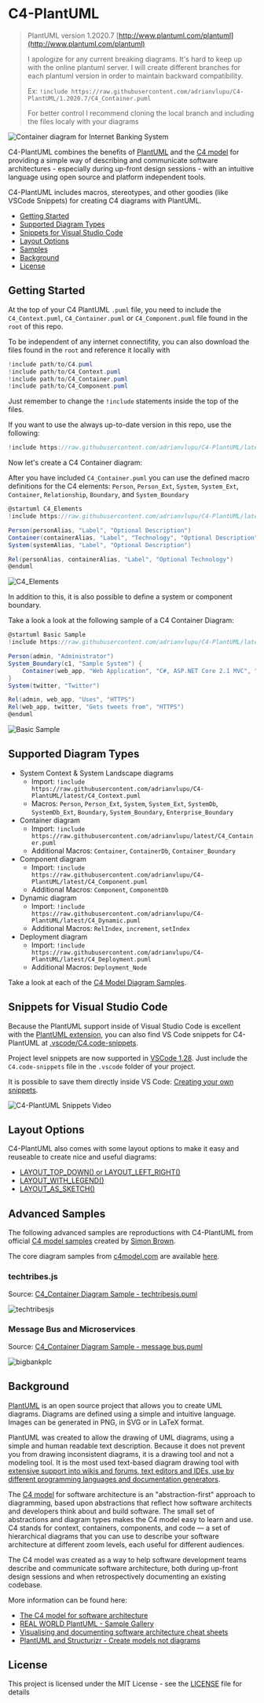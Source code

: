 # C4-PlantUML

> PlantUML version 1.2020.7 [http://www.plantuml.com/plantuml](http://www.plantuml.com/plantuml)
>
> I apologize for any current breaking diagrams. It's hard to keep up with the online plantuml server. I will create different branches for each plantuml version in order to maintain backward compatibility.
>
> Ex:
>`!include https://raw.githubusercontent.com/adrianvlupu/C4-PlantUML/1.2020.7/C4_Container.puml`
>
> For better control I recommend cloning the local branch and including the files localy  with your diagrams

![Container diagram for Internet Banking System](https://www.plantuml.com/plantuml/png/0/tLh_Szew4l-TcVmFUhGpQLDIahQlxULIvX5mcho3X0DoRQzzmmXRWAP6zaboqjnx_Tzlrz-mZVbYe9btZyuqjhpQtS_kIbgjz8lIL6flQfVsIUFLOSUcGj-qMtlmEj7QLIVLwfZhYJTyRZhJAhKaf-BMzbolcg96-ePZErBXqwELF-pnqzXsXjGcZusMqJQk-eFpQ_YlSTswxf9tfFpetF-L4uGjuxrnrLoRhd_PRna9mYF_LmwqxUbxculn1khsZSR5LQ14x_BV1h0-Ve44wYiNBfLqIYmsefwj--oRhjjyBAPCQ6B2Vqoc2UyaTJzmIq_8YwEZv8Sf_TPcIj4nw_7_CdByyr6wOukDcR3E76anwTkTQ4c5WeyW9OUGcb_7ql64jGRnkIDqG3PlyBGMafcQYh7DoEzx9GA_7Y1aZhvt6J89L7yHV58JQZbtO74oehPYUwNl6PjHJOTKxO9LNKhdBk8J87dqsly5JJE0SysndEyBa9wU3j6CLDxNQh6gMNqMw7yq9_wL_mkQayxC-O3noi1AQiAiKBrzqgBtZgSBnB0h7PDPdcJauh9f37fzesjSzpzrZ2TFzqeJRZ6YOhs17A8Xxf7ftwf_khxf3-gzGUyVHhznWGnczXfc0kwHOHXdpKQIP4A5TIUvran0F7eiPm2XfQxeb95omvboa_GWQacx1oCu64nav3ZuvtJau013IUyaiseVg1JWZfFJAdweaOPaL3CBo2Mnk38zfRWZAaGmPYcY7J9av9RQt4AgjM3thpk3vlM7AqIj7TVduMZjWEeSOmNOhyMdPPpt1ztBznVz9q_9Nibc8usy91zFz59M-n0MVXnoLcJAzSH_FCStXITyrX6R-oUFmG1KLSXZcmwP3RX-aanxKf3zsJ0lltkt_omWUBPV9gd1G1M1RpwJGDz8H16ny1T3RmtfNyIfWa5r0YsP2VdPVkqpj2AVP_k_dLQHhBQ-icZDBhCflga9TpUnxipFm6aGOZm6SFx3YmJQsCVlocL07L8csgC-v8GS70JT3Wxc0c8JqPgP4x6n2bz4jHfu86l_skU0TMJwQZLlAEGh_EJnI3fJLCv9H6A0PEvBXPGF3sirL7ezS-Jo29HT9YMor29fYysFwsvHIAUdXuVhGreaeX2k1I8N2xrYC44D7LdONKMyjKnACRTjuBMD8O8j2tflPpZpHIyMtYpiFbpoYlcmkRNpDf3ft8c7W9OlPbVe5Wk-AGpkfbCCsitMk0fBT7yyAFU7eLeij5KO5gQ4nO2rjiQrWKp8L1y2MhwONQ5RBBXR69oVnHT3rzqQsYP2SM_n8EWM2DePmjaEc5mmssLIRPUh0w_KUeN9CBwGmy-mDRQO-ArvYErhMG2PtInbTbECMNSfisunPgsbp5fvpB1cPZekEo5rehY_8LFEIDzHOAdkbMRJvsZ-ZkHJs6CHPZCiUwaJqf_CKH8kY49cVfUUvxgEr5X0cVNgCCS54LHOsSugt1ZRzx3b5mAU01viclKgEPT20o0Wffx5cJ01Yd7BvFtGiUuhk7-V43_ik4bjNx1mnE6inVKrgW1FXOKI983Gyv-TKLgwnMwPxRX-tKypYfRPgaBQCRgzwwl1sVjaDVFjgnTlpf9bJ-DZt-XUrLk3FFBNR_5VahptgTStsccgu-FNRy-QkKppoF_c_pQjgEQMrt0OEo8ehgLhQ65DShvQl5TQyJbR_ipQ4oYInRUZDo_FNfylgm6oRw2PeFRWGRHTvDUCsc_h-6-Psi6W-C7QPk8ae-JBnflpnj5QjdqGRHU5ztgsZOhMVsRJpdJyyrjsgufsM5BzSDc_60G75xb5RTi_v0XAh7kbFqxzil59pfbHxU0WE10vE3Yj-bGryWVso4uVDH9C0-7N3DvQk1O57nUDvHg9l9DcjiYA2VfmgGDwq3L0bvig6U7QkbsIrF6rcwyMfygqGIlMNEC9aYgIhBUko55ofM2jaYbJvalx8hw8a61DmSj43unlUcsGyyl19cXpH1P2N4IBV3rwVYIj3JkUHegXpPLI2EaQWfU9tiotMw7TcM-tXDuSpWEFJrvtvzmvCGcmy-9swztcCD-_-J1turwGoPOvU2NcOlxTsU6VWQUehkIA3LQV0ouyiYlFs4IxzALdV-6Gs4PYm69UsiQRr0PaDvGBc3d97TSJs3Vg1zosch7qHHlLVcORkiakzE_GoRI19MWS4r5fJZXiSZMOD-o0Hl3vmbDm35fL0LP8fEXejErkjW5fO_tookYcDvElNhvjDd_UwMOojclYiiQw-MxwgiP2ahcyTnvTplsEbRdw_uVcV-LyFVmwRvJQRBYIlqXI7yz-ETSnmb9jRewo_XK0NEIICLribLsbtwfSQdqzC-loUYglK3el6uhCcfSPFBXL5ogu8eNvuMRTMQ8JGzqgwuYvv2GUE1TcxuRDsXBNv4fvyrwffBcs4ow1P86ESKd0EskO3qZ1D4pPuYkkta7wKog5ssJJKzgPCbaXZVYfN2THSvGO3A5tnKzlmka8vXbi8zGq0RDMPT0ZcvoPny0hgq3vAVazl5qP3SmxDXnGrmNY3sn8wgvhGxQ2jYb3qw_qbbP83r94KBxzhmQsDPdDRp7Ly7CM3RIcFx5YjeBP1pR7SeSHy4uTb4nBLYx5ZD3FzWuxTCnGUYIrPqhkwWgfYx5dKudD7UdSmY83EOvjvqk9t0h-r_UOevcURqX5RZd5BbmIm4k6qhbJ60qPZQREaDiiD4VRVubqQZoga8yKaaykqheGcqyvngpoXWfq2NssZcvgJhb00SpdkCcowi5eZmOpkY5yH6rw_soHrBjs9EZc0KR8giPSQKbnD741KJdrlLiX4o36J1MYofJC0lTnQiEeWQ1YIX7R6SCBq-RpEJFX9L4OH60dZl7QkSmFcwO3P7BMBsMt5VP1am1Z4Fqz3ctS7R8fvT5c2pSmXsru3uSLyiSpAox2jRZDJUbWmaoCR-O45fSefGUs2PwX1ZEkm5EC9DvVJO_RX6an14DFcz0GeqXOcD0Xdd36Rgx4mxKItEEcFjwPaV5KDJ4bp0RcZM8APL_q-vqU4ARfWc6qd2OLs3vf86vsXIcM5h2B1dd8oMzCkpqIIDMzC2laLyYVgadXIP65UcRkLir2FisbowYbY7_-YRCEtaXcU2SOEOUCcsUD2AT_ssvcZqmOzO2j8kmGMtqUCqKo4PVM8TtFmuthJ7oltU-4Z68mgUvpSHSP1ljNG-jyRBTYu_m2NRsf_Jy0 "Container diagram for Internet Banking System")

C4-PlantUML combines the benefits of [PlantUML](http://en.plantuml.com/) and the [C4 model](https://c4model.com/) for providing a simple way of describing and communicate software architectures - especially during up-front design sessions - with an intuitive language using open source and platform independent tools.

C4-PlantUML includes macros, stereotypes, and other goodies (like VSCode Snippets) for creating C4 diagrams with PlantUML.

* [Getting Started](#getting-started)
* [Supported Diagram Types](#supported-diagram-types)
* [Snippets for Visual Studio Code](#snippets-for-visual-studio-code)
* [Layout Options](#layout-options)
* [Samples](#advanced-samples)
* [Background](#background)
* [License](#license)

## Getting Started

At the top of your C4 PlantUML `.puml` file, you need to include the `C4_Context.puml`, `C4_Container.puml` or `C4_Component.puml` file found in the `root` of this repo.

To be independent of any internet connectifity, you can also download the files found in the `root` and reference it locally with

```c#
!include path/to/C4.puml
!include path/to/C4_Context.puml
!include path/to/C4_Container.puml
!include path/to/C4_Component.puml
```

Just remember to change the `!include` statements inside the top of the files.

If you want to use the always up-to-date version in this repo, use the following:

```c#
!include https://raw.githubusercontent.com/adrianvlupu/C4-PlantUML/latest/C4_Container.puml
```

Now let's create a C4 Container diagram:

After you have included `C4_Container.puml` you can use the defined macro definitions for the C4 elements: `Person`, `Person_Ext`, `System`, `System_Ext`, `Container`, `Relationship`, `Boundary`, and `System_Boundary`

```csharp
@startuml C4_Elements
!include https://raw.githubusercontent.com/adrianvlupu/C4-PlantUML/latest/C4_Container.puml

Person(personAlias, "Label", "Optional Description")
Container(containerAlias, "Label", "Technology", "Optional Description")
System(systemAlias, "Label", "Optional Description")

Rel(personAlias, containerAlias, "Label", "Optional Technology")
@enduml
```

![C4_Elements](http://www.plantuml.com/plantuml/png/xLXhKziu5FtkNw663oqpOGcq1PODcUPX2hCXOV8Ojaix6H4hYQUEv96KGdQx_tqbsH5EX5Phf_2fOWQCTU-vvrx9HuyFZ4FA5_F8UmsQ92AKYOSTP_EyLm6QX1W1l-rV-Pt1wBmhVZMxxMuFx9ohvWcaFbz68Pxcn1pupOjEWjY__DC71uUUnxw6E8OKpe4mWek83z03hqVX5CyHvc0iVY6QDRkdCBu90pu3XvLAvlqSFbmXnk0KzSE_43XuNybwKJJc44yZ1FxsW6XzWOe8NyRed62UU1og7ZQ30RaNoO49Z1Zo_id2r2abzoc4AYlOEL9DlP5Gvjji00bcSgfMxyW21v0kQxKLlmqM5iuL8y86ZtUggRSDGWD4RU_bY28GG3P3WQJv6hJXaYnulY6EY63Shd_g3WUZUd_K_zqVD2yoAT_1yTSfbSccF7pVRxIQ6OiPnC4z3Jb7672wGEO4aTbru1o1KfFCmp7eGyp0LR_a9NC5J0YHVweJ8kUF37D6KL2xWHIBUfvMzsL73JGfWXm5mfo286JZ1MCXmMM04GeOu0JS8V0DHc4WhRnN20UFAUfyLxaEkjUZLlUc8_nYvKiu9u9nACTOm6xQj_tpmQXt-V5Y028quTA5XjCPptY8mZUIMH6Yl1zlwhXyWqOY0yZA08qYU8UYtSo7K3exIz-MmDeCX0oaVcv0-I1dvDF0u3Rf_MAF83BheGZAbDaiZ7CcAbn7Aqu7vHNeuHezNTApKcaNh8op7TeFd4hokYovmd0qdk6judt6-_jL9hxZqmsXhDscy5-g-xA_jhzVMgk1u3QXP5uMPYGprYbjiwiCIdjxjTAk4qCdPeAPDXfrhMuDySc_IHsKjqdGx9CCgtjxag4RokJfCDBWQ-WT9Bx0EqAB55DaxSOgMjIdQwfZ52okm7H3RblaJUAj8iMLmcfKkBLzQUtOv1xRYLf2Eo5CXkuqDietB5A-uRMHu73xujcGOnj5EtqdWCbjcAjixI9baqkqaLvx-yBPiT64subQGbiW70pRkShNAr8-kRanS-pzWFhPmOLuMIjepyEDOP9qP_AuWmONA8fHxWEOSDRge639RggrOEzs5WO1mbzQUwfZpMVey1a-uTDp-FIUy6axVDgfZpekZacCJa4Ti53j41cPy7j8nSEISJJ_HPXSqt0EwHAW2Cc37pi5WvbX248CcCII7lr571FA1MB6wHgHM0I0EDZqPUdUEbg2CS5OFA40S0Au8ymbvWW7mXOkWX3XiSZ3_uReyeu4oxBSwC-06l5m32CL5nEyz_WcLeJA0fA5GK9Cp0drJ2RhmGFq3KKabfa8I2ZAKlJmVktt-jtEgF5nTNAldBmxF6xeVl-FWT_hrDiZm_3eHFvem_wd_i2_olGV71oTD5eca67ugsfvxmeinsFv-H1Sgvc7TttIDUyhbAdJeB5n8jseY7bohXo_RHoTMq_ow46Gmp0QlI1dFGfEyYTr-MCbdqp_b-2iPvQLwjlcyNcpugxp2t8sPxkxpjlVeznS3Yv6RV-ZtsbvCwaRJAVeHMYAS93S7NZVpy1Q4_yFX17uxdslRioCMce1abcgJ7HsDjjLoRDE6vMeISDKHTT1jQ4DL3k9X5HQvgNBQ-2dGfzN3nNX7BSXIORhDnKECFaG83QcJwD-nf_noi8IOPFlo7_WEJWRocEGDv2B9k0Cf-FrrQZco88f1vEy2LQKk1d1u5kqycxosrRU6QxujQ6ccFFs4DmcVlPBlk9xm2R170fgb87xaCz23FZBxGh7EhXb7pZOsEKLsUJz9fp6aO0KXBKHfEDPo0KPLbuv21OALpubjwNxB4aLC0uda-ARnQPOzEgN7R-NsRszUtlIQht_GRitNSSNMQHrEkwzHVxb-UVoB9oC2gUuUfoVPn7NMc3gfpvrcmALzruTPEThLiJoy305lJ2X3V4to1MNVJEX_CglNNEAlyx29llpc63vd9LzxUGM_CowySQzSA1T44SB1k9YouGcQrac-gQionWPPTz6lA-kknqXYndnFddVQ9nNVf1uw-os4--TYceMnTOvM1NxM9odMYVFfjW_5LjO6UEWhT8fy5owdi8_jwxhF0nTDtYyiAxRoScM7ZYJIL9Fc9NQwl0X7hen3uaSxvQ42jL_ucBySPNIWsouglqhYSXq-Hz0wQ4hcKt_DxhNGz4wOOE52V58Ho1yG3XOpAD_0G00 "C4_Elements")

In addition to this, it is also possible to define a system or component boundary.

Take a look a look at the following sample of a C4 Container Diagram:

```csharp
@startuml Basic Sample
!include https://raw.githubusercontent.com/adrianvlupu/C4-PlantUML/latest/C4_Container.puml

Person(admin, "Administrator")
System_Boundary(c1, "Sample System") {
    Container(web_app, "Web Application", "C#, ASP.NET Core 2.1 MVC", "Allows users to compare multiple Twitter timelines")
}
System(twitter, "Twitter")

Rel(admin, web_app, "Uses", "HTTPS")
Rel(web_app, twitter, "Gets tweets from", "HTTPS")
@enduml
```

![Basic Sample](http://www.plantuml.com/plantuml/png/xLXhRziw4ltkNy7hV6W3E8sJFfhDEaRzK1vOnmaiPRDtsy9Wf74iN9aKIBgkTzl_laD9PcGpMa7sRJvT1aWKSURCcI5r-FWa5HLgFejghqYFHrn8VDWhRRNQRm5CGWR46JZNpj0Rdz_WhzxDu6P4ziwJLaCaLosZa3rMnFIStkKmHNIl_ksGe-DQJVuHifWAEYDeHEUHyk2xwaJX8vi1KyJ7No3oPWj1u_imK5Dot6pcti_ezskGaZw26_u7oD7xPjvBWAyeUuo0_BT6iBc82bmjOpZdJAKUnqcFdDA0Bp0vCg6HXDhFF4n72Bx889AoahqFIKlUQ2ZxRJx0psSvjLeFVCu2AfRjzehV1ei2paqhmWQFTqbBtdQv240KlTSZ2YIWSWg1flcA3EYIprMr8OuuCXvqVh-vyyOTT-p-m_5wbxcK7wZ_nwFGoMOy7CVfzdivYobbmKA4IW4ZIip1dY0wko6T0Qdt-2pqYKkP9DTklPRE5JBXNFzfJT2E-3hCcO2WVKy5mtgUjWvrHvlq15050PeB4eJIdqiPSjOW322GH77o0EGRZS90MzL-0nOyfMZoNUNgtToE-pVtG_IB4r-k59yXhXvZXDsq7pZdtdXqTN7faGWcIhk8y76gSXvO-6uwAqAe-l5cZilNCCOCg6mG64Vq0QBzt8TGFplBtjR9sWoaacH-vO3wGS_8vu79vxJtQt44p6m44TKfosaOLqmKNSShJaUD5UZn6ZrJqhDwVP-iZFCTne-SQlAcB9N2AF2dRATuNzZXOKlYTtow8PJjpndyrzQXxcyV7jRNQe3S9eBF6cZ6SsETqRQx6gH-SD2kxvTYcCHiCDl6eAxLhOkV_EkLW_Qs2Tfzcc7hu40pB8UoUPOO6V0rz27W5_Z0nJR5nAoBi7OlwlCrDJ6sB2vYba7kNkHDulrjYgk5rQfmV_VI5cFp1IiWMXow7C9cM9h6HldkjYdVtQsLuDtknIj2Zeie5jCl1R2vtLKgss2Rikabsafli7lXYh5XeWg85eSkW2XXEAXKlj4svTER6pl7qUxr-p_WA5w55IpEenp39bcUoTCEcbn254Fb0nWw6tL8OFb-fhNauFCq309WN_i7ISUQprs9pzqpFgCIdz4pFeCIdq7canmNVHx3AUaG6IOxHCadQa45FYobWjaRDBaLuOoA9O48zC5FdX9lQXcIa16fiRI7EuzZBXGYvfnkWSSOWB9WqrTcU-jeINpE63v1G1GdgYJC5LF00hIbyo04vcCUpZSGomSUB1jwepyboOY7FesIk8opWwStSKAeWP0o359YVAwIPpvP3nx0DuXuh3D1I8fbsVRmVkkCt9lXk7knEhatJzuTV-oQVkTVdZCQTWPZo_33YVunXkxlhkTSv_gFZZwSTFisa6NujwHLlIieE1xhpuUpTji-l9kJhdrVaPYM6dGtJgGR5R5FpisFRxiVpWjFyl0ToJ4QZL-Ginc5Kl8d7VrJI3wT_Y_2sKoO8gflUn_FUytoEhyWPtksbzTvztkK-ollSZnmBfnXlpRLkY5DYhK87e45wTr1xSSPMMluluT6v4VjHsjZPhGp2vBEqiJ4P5TakofvtccZ4crjcAdeEgWnB08rJfXGafPzwVAAE9dGLzN3X725sv0qmxMRYZ8m_H20zCNpg5_O5xQoA8YmoNViV5SLEEUKnuQsaNTBe2ISYUScereX2_Cvs-GDs6x4hGWstsqhNqv-vygNXDlXsj1Gh7XxI3wdViMNVDll0NkSAOhKX2IBK4r3HjJBxGfz4xnW7-XjxFAssUJz7Pty226Hi36Ymf-62id8nie1MQIu-9JUbXxAD5KY5PrCjjyizd3HwrmDdL5kz_RkxKc___vFshsPEhx88ctIATzR_BKyLr-UqScgS8PhnldNBE962spzDATkMw2gtgkJ_7pDYrWL7aRGToUq8VuskTrbtoHKNVcDQqNnDraKoVuivam_vsNVE9KBVcxTU5s-SC0-YQEv9F5souGXMx1CkBQiwnWvPTz5lAzlRuOeYpdnFddVxPut_oJnDjdj9jvxpQGLABR9eL2nF-9vgd_oonJxByL6ApCEbbKs1NwLhcVmlrhNJHv5kfvrlxok5vF3bfqtQJ0BaK2ze_-6KWcgkC0RyCrDkt-4HYwTQILB--hxwPURMxaMy32cSOoMz_10Ed4SXNwogwpZgzvUWtJSspT3nqCN0UJupH6v_cTFztMYY2yacKiafGLGqwPeCfj7AjGXFPHR1OAeS0OHnf98yMT6yhLAEn4dCyFEsWYYLN9FjEuaI1tlqlDkNRJIHgRt2UO2bCH_GV_Hryzvbq_0Wlai-Xy0 "Basic Sample")

## Supported Diagram Types

* System Context & System Landscape diagrams
  * Import: `!include https://raw.githubusercontent.com/adrianvlupu/C4-PlantUML/latest/C4_Context.puml`
  * Macros: `Person`, `Person_Ext`, `System`, `System_Ext`, `SystemDb`, `SystemDb_Ext`, `Boundary`, `System_Boundary`, `Enterprise_Boundary`
* Container diagram
  * Import: `!include https://raw.githubusercontent.com/adrianvlupu/latest/C4_Container.puml`
  * Additional Macros: `Container`, `ContainerDb`, `Container_Boundary`
* Component diagram
  * Import: `!include https://raw.githubusercontent.com/adrianvlupu/C4-PlantUML/latest/C4_Component.puml`
  * Additional Macros: `Component`, `ComponentDb`
* Dynamic diagram
  * Import: `!include https://raw.githubusercontent.com/adrianvlupu/C4-PlantUML/latest/C4_Dynamic.puml`
  * Additional Macros: `RelIndex`, `increment`, `setIndex`
* Deployment diagram
  * Import: `!include https://raw.githubusercontent.com/adrianvlupu/C4-PlantUML/latest/C4_Deployment.puml`
  * Additional Macros: `Deployment_Node`

Take a look at each of the [C4 Model Diagram Samples](samples/C4CoreDiagrams.md).

## Snippets for Visual Studio Code

Because the PlantUML support inside of Visual Studio Code is excellent with the [PlantUML extension](https://marketplace.visualstudio.com/items?itemName=jebbs.plantuml), you can also find VS Code snippets for C4-PlantUML at [.vscode/C4.code-snippets](.vscode/C4.code-snippets).

Project level snippets are now supported in [VSCode 1.28](https://code.visualstudio.com/updates/v1_28#_project-level-snippets).
Just include the `C4.code-snippets` file in the `.vscode` folder of your project.

It is possible to save them directly inside VS Code: [Creating your own snippets](https://code.visualstudio.com/docs/editor/userdefinedsnippets#_creating-your-own-snippets).

![C4-PlantUML Snippets Video](images/vscode_c4plantuml_snippets.gif)

## Layout Options

C4-PlantUML also comes with some layout options to make it easy and reuseable to create nice and useful diagrams:

* [LAYOUT_TOP_DOWN() or LAYOUT_LEFT_RIGHT()](LayoutOptions.md#layout_top_down-or-layout_left_right)
* [LAYOUT_WITH_LEGEND()](LayoutOptions.md#layout_with_legend)
* [LAYOUT_AS_SKETCH()](LayoutOptions.md#layout_as_sketch)

## Advanced Samples

The following advanced samples are reproductions with C4-PlantUML from official [C4 model samples](https://c4model.com/#examples) created by [Simon Brown](http://simonbrown.je/).

The core diagram samples from [c4model.com](https://c4model.com/#coreDiagrams) are available [here](samples/C4CoreDiagrams.md).

### techtribes.js

Source: [C4_Container Diagram Sample - techtribesjs.puml](samples/C4_Container%20Diagram%20Sample%20-%20techtribesjs.puml)

![techtribesjs](https://www.plantuml.com/plantuml/png/0/tLh_Szgu4l-TcVmFEjgPf2a9-T8sVNafSmIS9dVaou7pylgkDuoC1RWrbi-IGtXt_T_VhcoCmJPWe9bxvym4i5Qx-rdjIgkLVXIIUj8VsAGeMQSlFSjWueie5hP9xStUdKqTUN_Ts8AVVIbTSLekzopPzutz3X-KgUbPr7cqVTSlJr4ZVOtRt1FuxSN21tlyqBEvGMtoKcjerzgDthwuXN-rsyPjatmWnHSNwYd621lQH-sclZITVgKtj1ZXWNgAWROjER8jfxU2khfMkxm9b6XT_KS3reT7I22-MevBFJeW9kjItvOwUv9Ls-ev0-P8qe5_p9ic77hKVR1CsIT71mVnXW5zkcP2q1vhMVzbvF3jmNJ71kinnppddiayPNSYFUe8Q0GfAOIqyxNdSTynbo2-u8uCo986dzR2Onr9dPxDo1zR1G9F2n0oBaSkGoQ1waT1a-XJam_1ugHBRS6s2jzcR4ObDQZO1Akgv_7Xc4-0vCKxzGIl9W0JhoCvtpAGdfqPQ4RgZIgLIDLPVJBqFqY8VwEUu7LyC5CQq5yPM4dqcHcgjqqQTCHzcSE7NOztcEbxZ5nUrRLsIzUQsgt-wKxRURLLw5ic8oBI6yZ16w8UC_qRrK-tztgxscgtVjRqsYKocDZBc76u5vgcdTThSP8-TSoXPqd97F17dwK445hgXWuOATRumEgG5dWjkMv110V1HBgSuyTPbsE0eQGF7ZCh3zHpO3XEpyhOK24rZr79J23tY6c9ZY-4nPqISHWp1P6S68myKjioaMefsFhjNRj--t23g2Lt5Gyk9GVLBVGLOByKduPseRURLnylzPrNPAjWiwv4NfxLwykvhBR1BPGVMYpFbEixl_jScS9t5Eincz7EIp005INoqgO6im7N3nwJlkUGxKcO5pzys7uT4BpUBfAfOA22G9jY4kWx5f57B7oYwoqX_RDp9Y2eJk7Dp8JyUhloAxn5Fg-tVpih8rbbUMNHcarcK_mb-fQxYdKdumoSsY76Gm2dlXp5q4PZ_A5O1DGXPUpzk0yv9RkxGRVTtOH3h28QbtzdPHK-E-LoC0Apzg_y6h0UcxvSJWk5T8LtNdOzFa3bUCmJ0oI9bX8fxkrLAgZqSkP8vH4eEq_As59PqhBDZ-jkNaXdPtjxoqFA4f4BLuR8RA4t32OeWtkvXolFQCsJac_OLXYrbI62BNEEtiPmfelE5bxFFNouvEKRm_hQWxU2J3vqdWDQkfXDeSiMV9yRtFrTFcZtQ-FABT7z_g3SxuOgMsWZDonC2VC1QwoDQmMPaAa-1xHqCPj2bosucHkSokBpeMkk3MqLeRYtU1Pq6O8sXd2o0oQNp7QP9zRBrO7Nr7g5oJ3-87k_mjROPCvlzJrylvG5aDdzN6Rt-PWrvp9hvcFMcCkiaSOCQsOTxh9JKYN2KXiomRjoI86b60d91lje_ZlF6i0UYp2ROTbBd1Azdw0abaC4CbDTMhxhSazY0MNIwuvn5qHGnvpjBCADiJs2BR_Zm3U01vjckKZEbIC1411JtxIOqm4esYFpHWOtHoNSl_U9SZkhGsqbsE7EtkIDgpGg0K-1XH8a0DTJttbtMhh97fdDNLNtauoYPTQgaDvfpTRjJVlyOxoQ-VxDqSbvlEof_LlNcZVLHZkD_Drx_8kJjpwrTErwckhmyDtxytegqpJoVwXdrOfgQdaDmvWxGN5jkeOMrYIJrUAjmeBcsVBdh3s18bvyEpWvFdztCQy6o9v0CuVQxMVHDcjSPzH-NyM_UMe7GV6TjPtnanabZsid5xM3fMpxBDfckVTojXqNhV_Affte-DUtx5eLxR2a-d2bNxQ3WulKehQj3Zc24kjMuSypLJO-JJapgkpk1WSYkxjdPKLL8NzYZzdfeqA2QI1idS5R2TUYe34hbYjaF3hJpBAi6ACFbpgW1rq3TAcfaXQkhUibINTAksIrUAfC6xp5cciqGL91ulNM1JbAgXIiLJBHyTAbVNO-Eo71aeBdYMvhJt9faCdbO1MqAI9p8SwZHReUBUL9IyEEff5yQ5Ebv4AwXE1vebSRsxNGRcniruHUDvB0evFNpGrkGamCR5BSPaUtRgIFRphCpGmlo6Jp1dWXvdpZkx73FmrFKLtF4goz-1mmyyYkE64ptgNFFViBGs8TYG6BfBILDwaro6wevS3CIOQMxCE-KJxZjhKJIS_QgEepsz1LTg7_X4uT6rY2nX4HzJfz2pQv4imRTa0ZABxmBJW6BOi0AoHIjDjTTpTRWxInUdMZDQStas-EtzVhRpUwcOpi6hkiiMo-EtrL8vCaaVScqQNSxrYOg_z_QFvtpjV3rgHHAfDm9N-Jf3wQ_LAkOuIbsjGSPVah0BZ8nNqwtogxIBz5kTJoUiwioykfl43fj6neRDQqpE3PhPgfu88KvhkRTME9JWHrhQmZufAIU1GIDyCAsyaxSeMqIGywntQ0rE7EQC1zqVO5yq1gTVo2t0iK7HBlq5xFOpsyiXPHHczcISs1vLX21ijvH3xrTjobC9kUTGvByRl2-rz4yTKVQc48BrYEOtF8Z3PrNQ1-O0QfkguD2GkoBiAhd-WZBP4MP8cGVLp_grOYEXz0CpdPVyBsgctpeI2echgIzsYnOLHo3oINrCGBirs9GABYOCRoXHlmdydEFb5769Z_s1pJ95GOCXghPycmcd-b4m6J0rSWfpG7__UOtJODq6DyzGiwrKENH_MkHwrV6kJj_jj0snQmOIAXd_ea0pOm04NV0bE0yAzYLb-3cZqa_sZ9Iz-0XCNb8Og4QZjTosR1OW1YB-17c3wZ5XTL_VWefevWcCr1bcUo9oRIO3fS_8wUVCCH3W8agg-2o9qUhv-Je_sZAP3AiCrMgrp5-urTTMTonx1vZu3QKhnInfL3ncHIv8xlugLAzBRxuDlO5yW9KWaEWC1JYX61m0bAWIw5JAVjfAI5Va30Qobav7sOC6nmUXWi2tNu5Zan1fGSuYLJL44FlW55h3cutWwjWPJfHeG92XJFyHFHuP5b8aGdZWyn913BfQxVjO1UKS_6wGBoj5ZDxgBwHCqnDwPcE7HeCBneop2krBZ-qYZ_L3-745Gv_V7nmRjGTiHdokicl6R9nkuKeuWvqX3sEpYQaaCs5WexEZauF0dLRjzFt6E1uhZwBD8-pcvA_uS8V88k2I1fhcNXJBXEFEuZ-E_OeI4kkzmR19Fj96OYiyMT868ryKuadU9WuC6twnimoq90GDQiuiE2eBNO0gvZjrPCny7auuOP0rqf5mlsE2l46fn6ZqTiOcfe-X4MHNzW_my0 "techtribesjs")


### Message Bus and Microservices

Source: [C4_Container Diagram Sample - message bus.puml](samples/C4_Container%20Diagram%20Sample%20-%20message%20bus.puml)

![bigbankplc](https://www.plantuml.com/plantuml/png/0/tLfjSzis4lwk6Vy7LCwC4yUER2TDN9-ZgIpHiNloIqLvVBcaeu58IEA40dW0Q4Tjyz-x02cAf4Y9b1HFh_ICHOABVVRP1S35oyz2OYxziOkgVMVOn_IBvrhLoWvgljc_TJ6LTrVjBNWSIUc9arfjwCYHttzbiN4Dszp1zC7rFR-Ma5RoJUOoBjJTzj9BrVXXwB8-Tj4pesrS6TVTtlaD_6lUj6yww3sgRf_hgneJR1iVZEjMORdkPRTjn0GFz5KDh3Nbn7NeS0LpkqRpuZemmhpyhm6g3u-KWFZYK0zpF4Os6M3VbLtoLJPSPqZ7X4famJ_2auAF77ltZYr7wEZW8FvYZBzU4I7ma9ZExmGT_dYGhDWcGqBjCyPjmhNVaUIO2dW9A1c2sFeovCodTW7XSqPb83RlyAGLd5WIqw5Bq1zR5GIN2Gm9anEFA2M1wKV1Ap72Ddi4ZwC1TWNPgdnB-GnBtCTY4weQdBF7gPw0oVPRVGL5Cu9pnH7EjnocfwTzvKRC9_LwP6hQdXpx3-RWt-WhA8u7C-E5Qgy4l2H6n0xDsq5jF66-BD66FSuiOlkSe8lBbj4pkqR7kEb-l3MUlzYgZ1oR817P3UBG6g8QgVhjniURkswlOVRCVnlTveLICFDNFzNWjWt3E6iruo8ZJEr7xaX9ABH7dsHq8EMfQpmcgDfaOyT29hHQT6L23muw4nemfdvE1qnrC8NqdXExVeyvXN2SdDRKYpfgSe8biK6S8ziHbY-4m-WUeeJO0ac6-WGzODUnbLGXsjsRsrxhvlvQiPRCqpgOb0nCTrHR0VM5zBIDyswlS_dXelly1Tggk6GWbIxk34ToeQeTQ1Qw7Jgap93hq__vJBl2frhrLCta-JDm01Pxw9cB-yG5NZzm8drEqSwicrVVlzzv6GYytAcYH6V00i4xhIImTmfH1XP-LTChWFwPdWheL2TGaXgGN-xKFq6fqlDovxVJcXAh5pTMURD3NAoUnCZnLl7kBCwWgHToF0Ho-kOenZQAyVjg5LY7ah7oQHrqWdPtWsgxktCDOXLeIQmHNTc4pxHM2oAGzd_zKw1wwlfQBQihP1ly_Dc0ix4oZiLQOi1axiqUgkxlr-lAw6BkoDGH6Bi8PUgfFBHyzwllRbbAfwVx-yKfvK6KufK3cGzwJM20wZDUEbnbehK8fLpOLeZQoXJ1boMZjp6UsT3vuAtIuLEVl78nRAqTl1KmsIDz2chPC9jYbmzyLvhStMqvQdThyogDw7r_KjvtOvKFsYvDIwM4vOYrr-Qr0YPagaz1BHjcK-poWJkboUailXoxpjhKLW5LSuidOPS3j366inamkY2kHxXOBrS7NOdlbKg6rGFQ_mHJOvlGtrhxghoG1vIokuNAxiefwonKrYcdhBrGMJjBcLepivX7Jb032KTFo0GRo4SCAiL4I39-fTn_ovqnpB4GSObQzX8dg3kQaqGEHK8fqrLCt_CObse1PLRhbZ0F832rqvL5E35s9p3bfnJkW1vCckKod4igWH08Ozzs2BM0Yl50-AJFxCcUch-Fa6vsZeLT3KmPtP-LUDgYFT0fr4A94e2cf-_P88bkamVYCa-l-qc2bMVMMY6zDJhcpNNlx4DyDVFupT6xi_Yof_6Vhj6vRhHxMU9lZzLVNDpyQ7QDgwJKuU7RuxDMfj8iyP_qjUgAQkRockh6Z0QBQyarj71DSdwrUAkov7Lw-JFjJv28BxuTl7jzzlPyqHeW-GgMKUpsdiJQlBYcp3vkgBz5PWUTuZjRcsedAIDVDz-TDmyA-VP9hCrhtiLyErsq_ZkxTcRZtz-pQwreXqkgzvVTYrwmSP6vgEtgJOvWYNMhykUfNZO-oTWpgk_k1XiYkxkdDIrLHt-g6kdXeuw2OI1yc-9R3xz5mSkylbn7q-WabULvCIOVVkf07cmDs6McIaRuRLqlIRhLrisl5YUMQODIjUOQ3P1OeFXwwv8S9HD5hLKIOV5ijC_qCmq52W8lWkuPNsLXalEVWrNOPa2MObp6YcmxJDsI2jEEXf5oR3DHIZ4j0Bm8UhNOhiLsOx5TatghFqyysddTN73dO69av-4s6zrMFpk-sJGt4rx098i2l9HpkVXkRFFFKBke7dS4wItV1ypTiglEr4ndwGlt_i8kiGvYe68URUL9QXEo6-nG63dHeoD7C6-KJpXjjIBql8bgDpKDNMKM-Y-ePBcW4YoEX32tHWvCSYMuDwoWdA3rmbsm3LeJ0LT8fF1WiEvijWbfO-FoskWa9vDlNX-tMZzkT38P-JLsMADelfiygf4hCfVtphFBED-nD5V__x3ydvolXs_ddLAVTLVq3qdgez4lupX6k5IRcQCKFmAWFdBnDbtkAxlClcMvL74xKz_bOYOlCJeh6vgwDIipU7AlvXgu98NvxcxTMA8JKLqhwuYqP2GUUQSwymzrgfULkVDabPtvatMLhA4I8CDPikKBoSQ4xw5cT5Tje6bn5KJJAPTrgEY40f1l31WVwqzzzGNwen8Ud9psEUnvSUc6vxcGYMXfAFy5Fs08g-F9FTIWGz_5N1KtN9SzYiW8VSnkZ2cGLqcAmrKx73WkKTObuQPLUeBm1ySYSMmpA9hYxY4Jqav8PyuOawfGxJLup8641v8XR5dWRdtgRweJCg0OrJJoE8XEh-z3rAjXhD2PBvJg3kxt7NdrguRHvsTLGgIKWpXK1oH8ds0edjVBIPWenYXrfcLnJXs_Fr6_mO55WQYorOMysjQfWKQBb27FvnuJ90DGvOqo1jPGpt6WvdRjrRNHLRUtd3t0DrSWneUOEaBxPlzH9vUgMd2krN9SkCt0Wh4Z2fZTZyUg5OuO2kI6OyjL9sijzMHAneae5XJGFtEV1fXvBevmDJ5_RSUKuwdpVWVdFK03LCE0QXIkEmjOv5Hien6polXMeSmygvuKkA5QmEmnj2N63-6-sgyCMWhq12pH23yG-ETvX18RyBvLrBveh5S7_UzEMGE_5ztkhQdC2dQGzSkCBdFdsRe9PJaPAVv3fGoB2RNsq2-GjTGIYjiPtJ2mmuHnJqG4cD9oJ_ecixuG2RK3g-Oh9_jMe2IopTV6nfI-IBXWfYNPr4BtwYWwmM3KEck659AzEQiB5ZCYeIRTiPQhq3eoq5EDEaKbW4wX9LjUM2F4qdKgmJvn1bf24mZ-37RxO_Sl "bigbankplc")

## Background

[PlantUML](http://en.plantuml.com/) is an open source project that allows you to create UML diagrams.
Diagrams are defined using a simple and intuitive language.
Images can be generated in PNG, in SVG or in LaTeX format.

PlantUML was created to allow the drawing of UML diagrams, using a simple and human readable text description.
Because it does not prevent you from drawing inconsistent diagrams, it is a drawing tool and not a modeling tool.
It is the most used text-based diagram drawing tool with [extensive support into wikis and forums, text editors and IDEs, use by different programming languages and documentation generators](http://en.plantuml.com/running).

The [C4 model](https://c4model.com/) for software architecture is an "abstraction-first" approach to diagramming, based upon abstractions that reflect how software architects and developers think about and build software.
The small set of abstractions and diagram types makes the C4 model easy to learn and use.
C4 stands for context, containers, components, and code — a set of hierarchical diagrams that you can use to describe your software architecture at different zoom levels, each useful for different audiences.

The C4 model was created as a way to help software development teams describe and communicate software architecture, both during up-front design sessions and when retrospectively documenting an existing codebase.

More information can be found here:

* [The C4 model for software architecture](https://c4model.com/)
* [REAL WORLD PlantUML - Sample Gallery](https://real-world-plantuml.com/)
* [Visualising and documenting software architecture cheat sheets](http://www.codingthearchitecture.com/2017/04/27/visualising_and_documenting_software_architecture_cheat_sheets.html)
* [PlantUML and Structurizr - Create models not diagrams](http://www.codingthearchitecture.com/2016/12/08/plantuml_and_structurizr.html)

## License

This project is licensed under the MIT License - see the [LICENSE](LICENSE) file for details